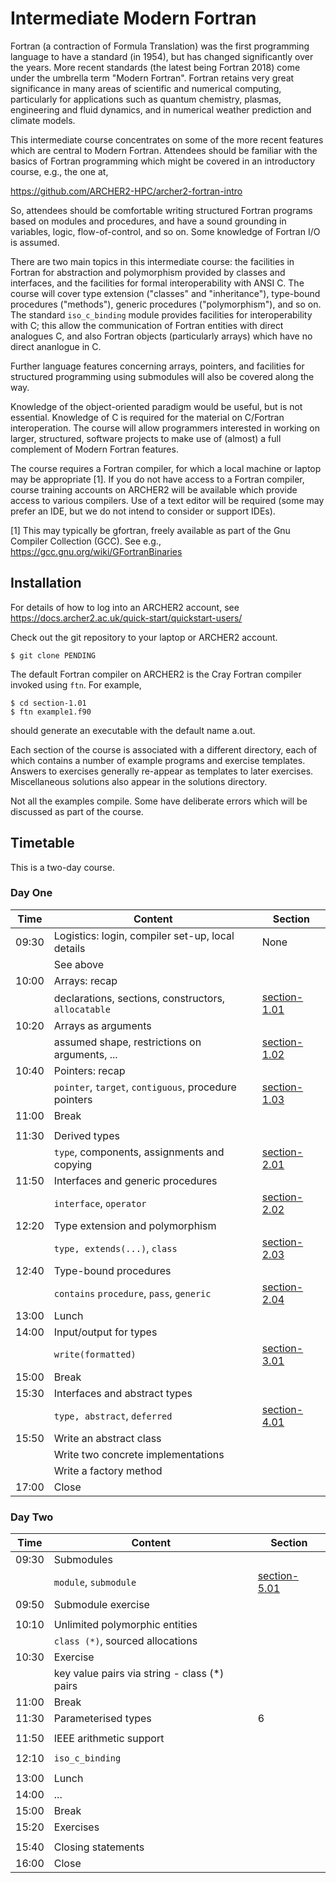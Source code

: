 # Intermediate Modern Fortran

Fortran (a contraction of Formula Translation) was the first programming
language to have a standard (in 1954), but has changed significantly
over the years. More recent standards (the latest being Fortran 2018) come
under the umbrella term "Modern Fortran". Fortran retains very great
significance in many areas of scientific and numerical computing,
particularly for applications such as quantum chemistry, plasmas, engineering
and fluid dynamics, and in numerical weather prediction and climate models.

This intermediate course concentrates on some of the more recent
features which are central to Modern Fortran. Attendees should be familiar
with the basics of Fortran programming which might be covered in an
introductory course, e.g., the one at,

https://github.com/ARCHER2-HPC/archer2-fortran-intro

So, attendees should be comfortable writing structured Fortran programs
based on modules and procedures, and have a sound grounding in variables,
logic, flow-of-control, and so on. Some knowledge of Fortran I/O is assumed.

There are two main topics in this intermediate course: the facilities in
Fortran for abstraction and polymorphism provided by classes and
interfaces, and the facilities for formal
interoperability with ANSI C. The course will cover type extension
("classes" and "inheritance"), type-bound procedures ("methods"),
generic procedures ("polymorphism"), and so on. The standard `iso_c_binding`
module provides facilities for interoperability with C; this allow the
communication of Fortran entities with direct analogues C, and also Fortran
objects (particularly arrays) which have no direct ananlogue in C.

Further language features concerning arrays, pointers, and facilities for
structured programming using submodules will also be covered along the way.

Knowledge of the object-oriented paradigm would be useful, but is not essential.
Knowledge of C is required for the material on C/Fortran interoperation. The
course will allow programmers interested in working on larger, structured,
software projects to make use of (almost) a full complement of Modern Fortran
features.

The course requires a Fortran compiler, for which a local machine or laptop
may be appropriate [1]. If you do not have access to a Fortran compiler,
course training accounts on ARCHER2 will be available which provide access
to various compilers. Use of a text editor will be required (some may prefer
an IDE, but we do not intend to consider or support IDEs).

[1] This may typically be gfortran, freely available as part of the
Gnu Compiler Collection (GCC).
See e.g., https://gcc.gnu.org/wiki/GFortranBinaries

## Installation

For details of how to log into an ARCHER2 account, see https://docs.archer2.ac.uk/quick-start/quickstart-users/

Check out the git repository to your laptop or ARCHER2 account.
```
$ git clone PENDING
```
The default Fortran compiler on ARCHER2 is the Cray Fortran compiler invoked using `ftn`.
For example,
```
$ cd section-1.01
$ ftn example1.f90
```
should generate an executable with the default name a.out.

Each section of the course is associated with a different directory, each of which
contains a number of example programs and exercise templates. Answers to exercises
generally re-appear as templates to later exercises. Miscellaneous solutions also
appear in the solutions directory.

Not all the examples compile. Some have deliberate errors which will be discussed
as part of the course.


## Timetable

This is a two-day course.

### Day One

| Time  | Content                                                 | Section                      |
|-------|---------------------------------------------------------|------------------------------|
| 09:30 | Logistics: login, compiler set-up, local details        | None                         |
|       | See above                                               |                              |
| 10:00 | Arrays: recap                                           |                              |
|       | declarations, sections, constructors, `allocatable`     | [section-1.01](section-1.01) |
| 10:20 | Arrays as arguments                                     |                              |
|       | assumed shape, restrictions on arguments, ...           | [section-1.02](section-1.02) |
| 10:40 | Pointers: recap                                         |                              |
|       | `pointer`, `target`, `contiguous`, procedure pointers   | [section-1.03](section-1.03) |
| 11:00 | Break                                                   |                              |
|       |                                                         |                              |
| 11:30 | Derived types                                           |                              |
|       | `type`, components, assignments and copying             | [section-2.01](section-2.01) |
| 11:50 | Interfaces and generic procedures                       |                              |
|       | `interface`, `operator`                                 | [section-2.02](section-2.02) |
| 12:20 | Type extension and polymorphism                         |                              |
|       | `type, extends(...)`, `class`                           | [section-2.03](section-2.03) |
| 12:40 | Type-bound procedures                                   |                              |
|       | `contains` `procedure`, `pass`, `generic`               | [section-2.04](section-2.04) |
| 13:00 | Lunch                                                   |                              |
| 14:00 | Input/output for types                                  |                              |
|       | `write(formatted)`                                      | [section-3.01](section-3.01) |
| 15:00 | Break                                                   |                              |
| 15:30 | Interfaces and abstract types                           |                              |
|       | `type, abstract`, `deferred`                            | [section-4.01](section-4.01) |
| 15:50 | Write an abstract class                                 |                              |
|       | Write two concrete implementations                      |                              |
|       | Write a factory method                                  |                              |
| 17:00 | Close                                                   |                              |

### Day Two

| Time  | Content                                                 | Section                      |
|-------|---------------------------------------------------------|------------------------------|
| 09:30 | Submodules                                              |                              |
|       | `module`, `submodule`                                   | [section-5.01](section-5.01) |
| 09:50 | Submodule exercise                                      |                              |
|       |                                                         |                              |
| 10:10 | Unlimited polymorphic entities                          |                              |
|       | `class (*)`, sourced allocations                        |                              |
| 10:30 | Exercise                                                |                              |
|       | key value pairs  via string - class (*) pairs           |                              |
| 11:00 | Break                                                   |                              |
| 11:30 | Parameterised types                                     | 6                            |
|       |                                                         |                              |
| 11:50 | IEEE arithmetic support                                 |                              |
|       |                                                         |                              |
| 12:10 | `iso_c_binding`                                         |                              |
|       |                                                         |                              |
| 13:00 | Lunch                                                   |                              |
| 14:00 | ...                                                     |                              |
| 15:00 | Break                                                   |                              |
| 15:20 | Exercises                                               |                              |
|       |                                                         |                              |
| 15:40 | Closing statements                                      |                              |
| 16:00 | Close                                                   |                              |
